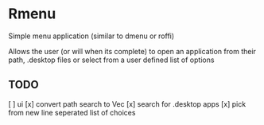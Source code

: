 # Rmenu 
Simple menu application (similar to dmenu or roffi)

Allows the user (or will when its complete) to open an application from their path, .desktop files or
select from a user defined list of options


## TODO
[ ] ui
[x] convert path search to Vec<String>
[x] search for .desktop apps
[x] pick from new line seperated list of choices
